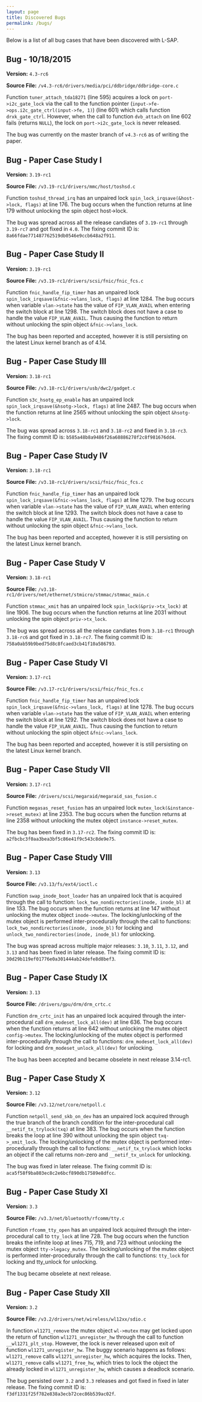 ```yaml
---
layout: page
title: Discovered Bugs
permalink: /bugs/
---
```


Below is a list of all bug cases that have been discovered with L-SAP.

## Bug - 10/18/2015
**Version:**  `4.3-rc6`

**Source File:** `/v4.3-rc6/drivers/media/pci/ddbridge/ddbridge-core.c`

Function `tuner_attach_tda18271` (line 595) acquires a lock on `port->i2c_gate_lock` via the call to the function pointer (`input->fe->ops.i2c_gate_ctrl(input->fe, 1)`) (line 601) which calls function `drxk_gate_ctrl`. However, when the call to function `dvb_attach` on line 602 fails (returns `NULL`), the lock on `port->i2c_gate_lock` is never released.

The bug was currently on the master branch of `v4.3-rc6` as of writing the paper.

## Bug - Paper Case Study I            
**Version:** `3.19-rc1`

**Source File:** `/v3.19-rc1/drivers/mmc/host/toshsd.c`

Function `toshsd_thread_irq` has an unpaired lock `spin_lock_irqsave(&host->lock, flags)` at line 176. The bug occurs when the function returns at line 179 without unlocking the spin object host->lock.

The bug was spread across all the release candiates of `3.19-rc1` through `3.19-rc7` and got fixed in `4.0`. The fixing commit ID is: `8a66fdae771487762519db0546e9ccb648a2f911`.

## Bug - Paper Case Study II            
**Version:** `3.19-rc1`

**Source File:** `/v3.19-rc1/drivers/scsi/fnic/fnic_fcs.c`

Function `fnic_handle_fip_timer` has an unpaired lock `spin_lock_irqsave(&fnic->vlans_lock, flags)` at line 1284. The bug occurs when variable `vlan->state` has the value of `FIP_VLAN_AVAIL` when entering the switch block at line 1298. The switch block does not have a case to handle the value `FIP_VLAN_AVAIL`. Thus causing the function to return without unlocking the spin object `&fnic->vlans_lock`.

The bug has been reported and accepted, however it is still persisting on the latest Linux kernel branch as of 4.14.

## Bug - Paper Case Study III            
**Version:** `3.18-rc1`

**Source File:** `/v3.18-rc1/drivers/usb/dwc2/gadget.c`

Function `s3c_hsotg_ep_enable` has an unpaired lock `spin_lock_irqsave(&hsotg->lock, flags)` at line 2487. The bug occurs when the function returns at line 2565 without unlocking the spin object `&hsotg->lock`.

The bug was spread across `3.18-rc1` and `3.18-rc2` and fixed in `3.18-rc3`. The fixing commit ID is: `b585a48b8a9486f26a68886278f2c8f981676dd4`.

## Bug - Paper Case Study IV            
**Version:** `3.18-rc1`

**Source File:** `/v3.18-rc1/drivers/scsi/fnic/fnic_fcs.c`

Function `fnic_handle_fip_timer` has an unpaired lock `spin_lock_irqsave(&fnic->vlans_lock, flags)` at line 1279. The bug occurs when variable `vlan->state` has the value of `FIP_VLAN_AVAIL` when entering the switch block at line 1293. The switch block does not have a case to handle the value `FIP_VLAN_AVAIL`. Thus causing the function to return without unlocking the spin object `&fnic->vlans_lock`.

The bug has been reported and accepted, however it is still persisting on the latest Linux kernel branch.

## Bug - Paper Case Study V            
**Version:** `3.18-rc1`

**Source File:** `/v3.18-rc1/drivers/net/ethernet/stmicro/stmmac/stmmac_main.c`

Function `stmmac_xmit` has an unpaired lock `spin_lock(&priv->tx_lock)` at line 1906. The bug occurs when the function returns at line 2031 without unlocking the spin object `priv->tx_lock`.

The bug was spread across all the release candiates from `3.18-rc1` through `3.18-rc6` and got fixed in `3.18-rc7`. The fixing commit ID is: `758a0ab59b9bed75d8c8fcaed3cb41f10a586793`.

## Bug - Paper Case Study VI            
**Version:** `3.17-rc1`

**Source File:** `/v3.17-rc1/drivers/scsi/fnic/fnic_fcs.c`

Function `fnic_handle_fip_timer` has an unpaired lock `spin_lock_irqsave(&fnic->vlans_lock, flags)` at line 1278. The bug occurs when variable `vlan->state` has the value of `FIP_VLAN_AVAIL` when entering the switch block at line 1292. The switch block does not have a case to handle the value `FIP_VLAN_AVAIL`. Thus causing the function to return without unlocking the spin object `&fnic->vlans_lock`.

The bug has been reported and accepted, however it is still persisting on the latest Linux kernel branch.

## Bug - Paper Case Study VII            
**Version:** `3.17-rc1`

**Source File:** `/drivers/scsi/megaraid/megaraid_sas_fusion.c`

Function `megasas_reset_fusion` has an unpaired lock `mutex_lock(&instance->reset_mutex)` at line 2353. The bug occurs when the function returns at line 2358 without unlocking the mutex object `instance->reset_mutex`.

The bug has been fixed in `3.17-rc2`. The fixing commit ID is: `a2fbcbc3f0aa3bea3bf5c86e41f9c543c8de9e75`.

## Bug - Paper Case Study VIII            
**Version:** `3.13`

**Source File:** `/v3.13/fs/ext4/ioctl.c`

Function `swap_inode_boot_loader` has an unpaired lock that is acquired through the call to function: `lock_two_nondirectories(inode, inode_bl)` at line 133. The bug occurs when the function returns at line 147 without unlocking the mutex object `inode->mutex`. The locking/unlocking of the mutex object is performed inter-procedurally through the call to functions: `lock_two_nondirectories(inode, inode_bl)` for locking and `unlock_two_nondirectories(inode, inode_bl)` for unlocking.

The bug was spread across multiple major releases: `3.10`, `3.11`, `3.12`, and `3.13` and has been fixed in later release. The fixing commit ID is: `30d29b119ef01776e0a301444ab24defe8d8bef3`.

## Bug - Paper Case Study IX            
**Version:** `3.13`

**Source File:** `/drivers/gpu/drm/drm_crtc.c`

Function `drm_crtc_init` has an unpaired lock acquired through the inter-procedural call `drm_modeset_lock_all(dev)` at line 636. The bug occurs when the function returns at line 642 without unlocking the mutex object `config->mutex`. The locking/unlocking of the mutex object is performed inter-procedurally through the call to functions: `drm_modeset_lock_all(dev)` for locking and `drm_modeset_unlock_all(dev)` for unlocking.

The bug has been accepted and became obselete in next release 3.14-rc1.

## Bug - Paper Case Study X            
**Version:** `3.12`

**Source File:** `/v3.12/net/core/netpoll.c`

Function `netpoll_send_skb_on_dev` has an unpaired lock acquired through the true branch of the branch condition for the inter-procedural call `__netif_tx_trylock(txq)` at line 383. The bug occurs when the function breaks the loop at line 390 without unlocking the spin object `txq->_xmit_lock`. The locking/unlocking of the mutex object is performed inter-procedurally through the call to functions: `__netif_tx_trylock` which locks an object if the call returns non-zero and `__netif_tx_unlock` for unlocking.

The bug was fixed in later release. The fixing commit ID is: `aca5f58f9ba803ec8c2e6bcf890db17589e8dfcc`.

## Bug - Paper Case Study XI            
**Version:** `3.3`

**Source File:** `/v3.3/net/bluetooth/rfcomm/tty.c`

Function `rfcomm_tty_open` has an unpaired lock acquired through the inter-procedural call to `tty_lock` at line 728. The bug occurs when the function breaks the infinite loop at lines 715, 719, and 723 without unlocking the mutex object `tty->legacy_mutex`. The locking/unlocking of the mutex object is performed inter-procedurally through the call to functions: `tty_lock` for locking and tty_unlock for unlocking.

The bug became obselete at next release.

## Bug - Paper Case Study XII            
**Version:** `3.2`

**Source File:** `/v3.2/drivers/net/wireless/wl12xx/sdio.c`

In function `wl1271_remove` the mutex object `wl->mutex` may get locked upon the return of function `wl1271_unregister_hw` through the call to function `__wl1271_plt_stop`. However, the lock is never released upon exit of function `wl1271_unregister_hw`. The buggy scenario happens as follows: `wl1271_remove` calls `wl1271_unregister_hw`, which acquires the locks. Then, `wl1271_remove` calls `wl1271_free_hw`, which tries to lock the object the already locked in `wl1271_unregister_hw`, which causes a deadlock scenario.

The bug persisted over `3.2` and `3.3` releases and got fixed in fixed in later release. The fixing commit ID is: `f3df1331f25f782e838a3ecb72cec86b539ac02f`.

